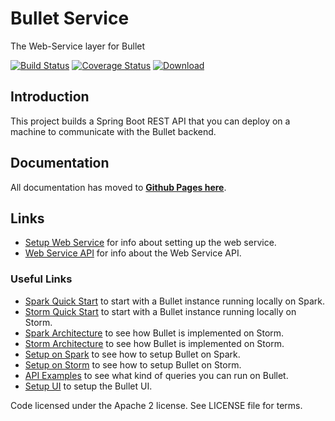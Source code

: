 # Bullet Service
The Web-Service layer for Bullet

[![Build Status](https://travis-ci.org/bullet-db/bullet-service.svg?branch=master)](https://travis-ci.org/bullet-db/bullet-service) [![Coverage Status](https://coveralls.io/repos/github/bullet-db/bullet-service/badge.svg?branch=master)](https://coveralls.io/github/bullet-db/bullet-service?branch=master) [![Download](https://api.bintray.com/packages/yahoo/maven/bullet-service/images/download.svg) ](https://bintray.com/yahoo/maven/bullet-service/_latestVersion)

## Introduction

This project builds a Spring Boot REST API that you can deploy on a machine to communicate with the Bullet backend.

## Documentation

All documentation has moved to **[Github Pages here](https://bullet-db.github.io/)**.

## Links

* [Setup Web Service](https://bullet-db.github.io/ws/setup/) for info about setting up the web service.
* [Web Service API](https://bullet-db.github.io/ws/api/) for info about the Web Service API.

### Useful Links

* [Spark Quick Start](https://bullet-db.github.io/quick-start/spark) to start with a Bullet instance running locally on Spark.
* [Storm Quick Start](https://bullet-db.github.io/quick-start/storm) to start with a Bullet instance running locally on Storm.
* [Spark Architecture](https://bullet-db.github.io/backend/spark-architecture/) to see how Bullet is implemented on Storm.
* [Storm Architecture](https://bullet-db.github.io/backend/storm-architecture/) to see how Bullet is implemented on Storm.
* [Setup on Spark](https://bullet-db.github.io/backend/spark-setup/) to see how to setup Bullet on Spark.
* [Setup on Storm](https://bullet-db.github.io/backend/storm-setup/) to see how to setup Bullet on Storm.
* [API Examples](https://bullet-db.github.io/ws/examples/) to see what kind of queries you can run on Bullet.
* [Setup UI](https://bullet-db.github.io/ui/setup/) to setup the Bullet UI.

Code licensed under the Apache 2 license. See LICENSE file for terms.
